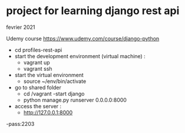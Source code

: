 # project for learning django rest api
fevrier 2021

Udemy course
https://www.udemy.com/course/django-python

- cd profiles-rest-api
- start the development environment (virtual machine) :
	- vagrant up
	- vagrant ssh
- start the virtual environment
	- source ~/env/bin/activate
- go to shared folder
	- cd /vagrant
-start django
	- python manage.py runserver 0.0.0.0:8000
- access the server :
	- http://127.0.0.1:8000


-pass:2203